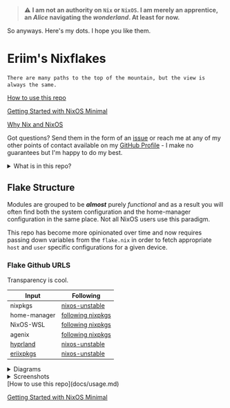> :warning: **I am not an authority on `Nix` or `NixOS`. I am merely an apprentice, an *Alice* navigating the *wonderland*. At least for now.**

So anyways. Here's my dots. I hope you like them.

# Eriim's Nixflakes

```
There are many paths to the top of the mountain, but the view is always the same.
```

[How to use this repo](docs/usage.md)

[Getting Started with NixOS Minimal](docs/minimal-install.md)

[Why Nix and NixOS](docs/why-nix.md)

Got questions? Send them in the form of an [issue](https://github.com/erictossell/nixflakes/issues/new) or reach me at any of my other points of contact available on my [GitHub Profile](https://github.com/erictossell) - I make no guarantees but I'm happy to do my best.

<details>
<summary>What is in this repo?</summary>

#### 1. A [modular](https://github.com/erictossell/nixflakes/blob/main/docs/screens/FlakeStructure9.png) (opinionated) Configuration Structure

#### 2. Flake templates - Quickly grab this configuration and make it your own with:

```nix
nix flake new -t github:erictossell/nixflakes ./<your-repo-name-here>
```

#### 3. An interactive build script for adding new [`hosts`](https://github.com/erictossell/nixflakes/tree/main/hosts)/[`users`](https://github.com/erictossell/nixflakes/tree/main/users) at [`sh/build.sh`](https://github.com/erictossell/nixflakes/blob/main/sh/build.sh)

#### 4. [`eriixvim`](https://github.com/erictossell/eriixvim) - a fully reproducible neovim configuration built with [`nixvim`](https://github.com/nix-community/nixvim).

Try it out with:

```nix
nix run github:erictossell/eriixvim
```

#### 5. A simple example of a custom built `rust` package: [`russh`](https://github.com/erictossell/russh). 

The highlight being how simple it is to package any application with `flakes` and import them into a `configuration` and ***not*** my `rust` code.

#### 6. Semi up-to-date diagrams of the [structure](https://github.com/erictossell/nixflakes/blob/main/docs/screens/FlakeStructure9.png) of this flake and the [configurations](https://github.com/erictossell/nixflakes/blob/main/docs/screens/FlakeProfiles9.png) managed by [me](https://github.com/erictossell).

#### 7. `nix flake show github:erictossell/nixflakes` 

```nix
github:erictossell/nixflakes/bbca96ce85416b025d652d752c87d3816b2bf8ad
├───devShells
│   └───x86_64-linux
│       └───default: development environment 'nix-shell'
├───formatter
│   └───x86_64-linux: package 'nixpkgs-fmt-1.3.0'
├───nixosConfigurations
│   ├───ambiens: NixOS configuration
│   ├───live-image: NixOS configuration
│   ├───principium: NixOS configuration
│   ├───sisyphus: NixOS configuration
│   ├───virtualis: NixOS configuration
│   └───winix: NixOS configuration
└───templates
    └───default: template: The default template for Eriim's nixflakes.
```

#### 8. [Nix CI/CD with Github Actions](https://github.com/erictossell/nixflakes/blob/main/.github/workflows/flake_check.yml) - Built with: [Cachix - Install Nix](https://github.com/cachix/install-nix-action), [Determiniate Systems - Flake Check](https://github.com/DeterminateSystems/flake-checker-action), [stefanzweifel - Commit Action](https://github.com/stefanzweifel/git-auto-commit-action), [statix](https://github.com/nerdypepper/statix), [nixpkgs-fmt](https://github.com/nix-community/nixpkgs-fmt)

</details>

## Flake Structure
Modules are grouped to be ***almost*** purely *functional* and as a result you will often find both the system configuration and the home-manager configuration in the same place. Not all NixOS users use this paradigm.

This repo has become more opinionated over time and now requires passing down variables from the `flake.nix` in order to fetch appropriate `host` and `user` specific configurations for a given device.

### Flake Github URLS

Transparency is cool.

| Input | Following |
| --- | --- |
| nixpkgs | [nixos-unstable](https://github.com/NixOS/nixpkgs) |
| home-manager | [following nixpkgs](https://github.com/nix-community/home-manager/blob/master/flake.nix) |
| NixOS-WSL | [following nixpkgs](https://github.com/nix-community/NixOS-WSL/blob/master/flake.nix) |
| agenix | [following nixpkgs](https://github.com/ryantm/agenix/blob/main/flake.nix) |
| [hyprland](https://github.com/hyprwm/Hyprland/blob/main/flake.nix)| [nixos-unstable](https://github.com/NixOS/nixpkgs)| 
| [eriixpkgs](https://github.com/erictossell/eriixpkgs/blob/main/flake.nix) | [nixos-unstable](https://github.com/NixOS/nixpkgs)|

<details>
<summary>Diagrams</summary>

![Flake Structure](docs/screens/FlakeStructure9.png)

![Flake Profiles](docs/screens/FlakeProfiles9.png)

</details> 

<details>
<summary>Screenshots</summary>

Current 
------
![Hyprland](docs/screens/hyprland4.png)
![Hyprland](docs/screens/hyprland5.png)

October 2023
------
![Hyprland](docs/screens/hyprland1.png)

![Hyprland1](docs/screens/hyprland2.png)

![Hyprland3](docs/screens/hyprland3.png)

</details>
[How to use this repo](docs/usage.md)

[Getting Started with NixOS Minimal](docs/minimal-install.md)

